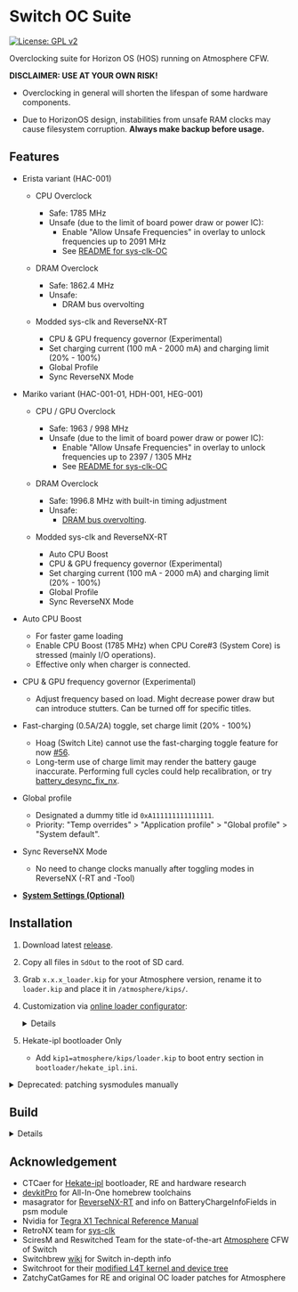 # Switch OC Suite

[![License: GPL v2](https://img.shields.io/badge/License-GPL_v2-blue.svg)](https://www.gnu.org/licenses/old-licenses/gpl-2.0.en.html) 

Overclocking suite for Horizon OS (HOS) running on Atmosphere CFW.


**DISCLAIMER: USE AT YOUR OWN RISK!**

- Overclocking in general will shorten the lifespan of some hardware components.

- Due to HorizonOS design, instabilities from unsafe RAM clocks may cause filesystem corruption. **Always make backup before usage.**


## Features

- Erista variant (HAC-001)
  - CPU Overclock
    - Safe: 1785 MHz
    - Unsafe (due to the limit of board power draw or power IC):
      - Enable "Allow Unsafe Frequencies" in overlay to unlock frequencies up to 2091 MHz
      - See [README for sys-clk-OC](https://github.com/KazushiMe/Switch-OC-Suite/blob/master/Source/sys-clk-OC/README.md)

  - DRAM Overclock
    - Safe: 1862.4 MHz
    - Unsafe:
      - DRAM bus overvolting

  - Modded sys-clk and ReverseNX-RT
    - CPU & GPU frequency governor (Experimental)
    - Set charging current (100 mA - 2000 mA) and charging limit (20% - 100%)
    - Global Profile
    - Sync ReverseNX Mode
    
- Mariko variant (HAC-001-01, HDH-001, HEG-001)
  - CPU / GPU Overclock
    - Safe: 1963 / 998 MHz
    - Unsafe (due to the limit of board power draw or power IC):
      - Enable "Allow Unsafe Frequencies" in overlay to unlock frequencies up to 2397 / 1305 MHz
      - See [README for sys-clk-OC](https://github.com/KazushiMe/Switch-OC-Suite/blob/master/Source/sys-clk-OC/README.md)

  - DRAM Overclock
    - Safe: 1996.8 MHz with built-in timing adjustment
    - Unsafe:
      - [DRAM bus overvolting](https://gist.github.com/KazushiMe/6bb0fcbefe0e03b1274079522516d56d).

  - Modded sys-clk and ReverseNX-RT
    - Auto CPU Boost
    - CPU & GPU frequency governor (Experimental)
    - Set charging current (100 mA - 2000 mA) and charging limit (20% - 100%)
    - Global Profile
    - Sync ReverseNX Mode

- Auto CPU Boost
  - For faster game loading
  - Enable CPU Boost (1785 MHz) when CPU Core#3 (System Core) is stressed (mainly I/O operations).
  - Effective only when charger is connected.

- CPU & GPU frequency governor (Experimental)
  - Adjust frequency based on load. Might decrease power draw but can introduce stutters. Can be turned off for specific titles.

- Fast-charging (0.5A/2A) toggle, set charge limit (20% - 100%)
  - Hoag (Switch Lite) cannot use the fast-charging toggle feature for now [#56](https://github.com/KazushiMe/Switch-OC-Suite/issues/56).
  - Long-term use of charge limit may render the battery gauge inaccurate. Performing full cycles could help recalibration, or try [battery_desync_fix_nx](https://github.com/CTCaer/battery_desync_fix_nx).

- Global profile
  - Designated a dummy title id `0xA111111111111111`.
  - Priority: "Temp overrides" > "Application profile" > "Global profile" > "System default".

- Sync ReverseNX Mode
  - No need to change clocks manually after toggling modes in ReverseNX (-RT and -Tool)

- **[System Settings (Optional)](https://github.com/KazushiMe/Switch-OC-Suite/blob/master/system_settings.md)**


## Installation

1. Download latest [release](https://github.com/KazushiMe/Switch-OC-Suite/releases/latest).

2. Copy all files in `SdOut` to the root of SD card.

3. Grab `x.x.x_loader.kip` for your Atmosphere version, rename it to `loader.kip` and place it in `/atmosphere/kips/`.

4. Customization via [online loader configurator](https://kazushime.github.io/Switch-OC-Suite/):
    <details>

    | Defaults   | Mariko        | Erista       |
    | ---------- | ------------- | ------------ |
    | CPU OC     | 2397 MHz Max  | 2091 MHz Max |
    | CPU Boost  | 1785 MHz      | N/A          |
    | CPU Volt   | 1235 mV Max   | 1257 mV Max  |
    | GPU OC     | 1305 MHz Max  | N/A          |
    | RAM OC     | 1996 MHz Max  | 1862 MHz Max |
    | RAM Volt   | N/A           | Disabled     |
    | RAM Timing | Auto-Adjusted | Disabled     |

    </details>

5. Hekate-ipl bootloader Only
   - Add `kip1=atmosphere/kips/loader.kip` to boot entry section in `bootloader/hekate_ipl.ini`.

<details>
  <summary>Deprecated: patching sysmodules manually</summary>
  This method is only served as reference as it could damage your MMC file system if not handled properly.

  Patched sysmodules would be persistent until pcv or ptm was updated in new HOS (normally in `x.0.0`).

  Tools:
  - Lockpick_RCM
  - TegraExplorer
  - [hactool](https://github.com/SciresM/hactool)
  - [nx2elf](https://github.com/shuffle2/nx2elf)
  - elf2nso from [switch-tools](https://github.com/switchbrew/switch-tools/)
  - [hacpack](https://github.com/The-4n/hacPack)

  1. Dump `prod.keys` with Lockpick_RCM
  2. Dump HOS firmware with TegraExplorer
  3. Configure and run `test_patch.sh` to generate patched pcv & ptm sysmodules in nca
  4. Replace nca in `SYSTEM:/Contents/registered/` with TegraExplorer
  5. `ValidateAcidSignature()` should be stubbed to allow unsigned sysmodules to load (a.k.a. `loader_patch`)
</details>


## Build

<details>
Grab necessary patches from the repo, then compile sys-clk, ReverseNX-RT and Atmosphere loader with devkitpro.

Before compiling Atmosphere loader, run `patch.py` in `Atmosphere/stratosphere/loader/source/` to insert oc module into loader sysmodule.

When compilation is done, uncompress the kip to make it work with configurator: `hactool -t kip1 Atmosphere/stratosphere/loader/out/nintendo_nx_arm64_armv8a/release/loader.kip --uncompress=./loader.kip`
</details>


## Acknowledgement

- CTCaer for [Hekate-ipl](https://github.com/CTCaer/hekate) bootloader, RE and hardware research
- [devkitPro](https://devkitpro.org/) for All-In-One homebrew toolchains
- masagrator for [ReverseNX-RT](https://github.com/masagrator/ReverseNX-RT) and info on BatteryChargeInfoFields in psm module
- Nvidia for [Tegra X1 Technical Reference Manual](https://developer.nvidia.com/embedded/dlc/tegra-x1-technical-reference-manual)
- RetroNX team for [sys-clk](https://github.com/retronx-team/sys-clk)
- SciresM and Reswitched Team for the state-of-the-art [Atmosphere](https://github.com/Atmosphere-NX/Atmosphere) CFW of Switch
- Switchbrew [wiki](http://switchbrew.org/wiki/) for Switch in-depth info
- Switchroot for their [modified L4T kernel and device tree]((https://gitlab.com/switchroot/kernel))
- ZatchyCatGames for RE and original OC loader patches for Atmosphere
